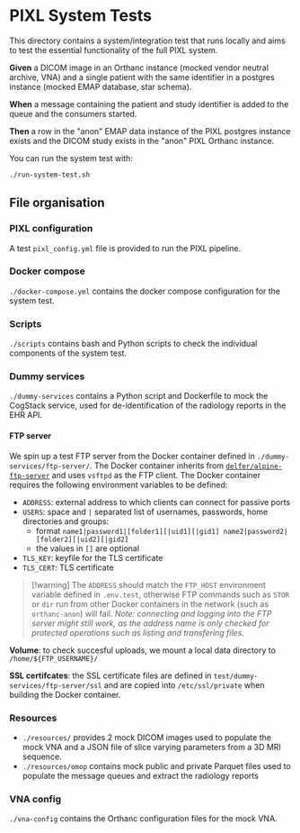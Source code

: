 # PIXL System Tests

This directory contains a system/integration test that runs locally and aims to test the essential
functionality of the full PIXL system.

**Given** a DICOM image in an Orthanc instance (mocked vendor neutral archive, VNA) and a single
patient with the same identifier in a postgres instance (mocked EMAP database, star schema).

**When** a message containing the patient and study identifier is added to the queue and the
consumers started.

**Then** a row in the "anon" EMAP data instance of the PIXL postgres instance exists and the DICOM
study exists in the "anon" PIXL Orthanc instance.

You can run the system test with:

```bash
./run-system-test.sh
```

## File organisation

### PIXL configuration

A test `pixl_config.yml` file is provided to run the PIXL pipeline.

### Docker compose

`./docker-compose.yml` contains the docker compose configuration for the system test.

### Scripts

`./scripts` contains bash and Python scripts to check the individual components of the system test.

### Dummy services

`./dummy-services` contains a Python script and Dockerfile to mock the CogStack service, used for
de-identification of the radiology reports in the EHR API.

#### FTP server

We spin up a test FTP server from the Docker container defined in `./dummy-services/ftp-server/`.
The Docker container inherits from
[`delfer/alpine-ftp-server`](https://github.com/delfer/docker-alpine-ftp-server) and uses `vsftpd`
as the FTP client. The Docker container requires the following environment variables to be defined:

-   `ADDRESS`: external address to which clients can connect for passive ports
-   `USERS`: space and `|` separated list of usernames, passwords, home directories and groups:
    -   format `name1|password1|[folder1][|uid1][|gid1] name2|password2|[folder2][|uid2][|gid2]`
    -   the values in `[]` are optional
-   `TLS_KEY`: keyfile for the TLS certificate
-   `TLS_CERT`: TLS certificate

> [!warning] The `ADDRESS` should match the `FTP_HOST` environment variable defined in `.env.test`,
> otherwise FTP commands such as `STOR` or `dir` run from other Docker containers in the network
> (such as `orthanc-anon`) will fail. _Note: connecting and logging into the FTP server might still
> work, as the address name is only checked for protected operations such as listing and transfering
> files._

**Volume**: to check succesful uploads, we mount a local data directory to `/home/${FTP_USERNAME}/`

**SSL certifcates**: the SSL certificate files are defined in `test/dummy-services/ftp-server/ssl`
and are copied into `/etc/ssl/private` when building the Docker container.

### Resources

-   `./resources/` provides 2 mock DICOM images used to populate the mock VNA
    and a JSON file of slice varying parameters from a 3D MRI sequence.
-   `./resources/omop` contains mock public and private Parquet files used to populate the message
    queues and extract the radiology reports

### VNA config

`./vna-config` contains the Orthanc configuration files for the mock VNA.
